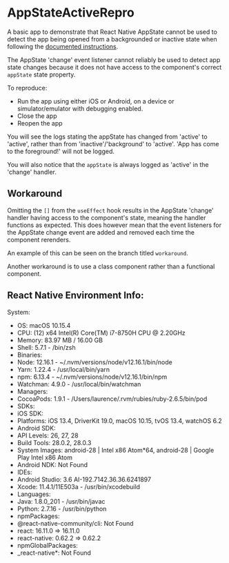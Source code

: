 # AppStateActiveRepro

A basic app to demonstrate that React Native AppState cannot be used to detect the app being opened from a backgrounded or inactive state when following the [documented instructions](https://reactnative.dev/docs/appstate#basic-usage).

The AppState 'change' event listener cannot reliably be used to detect app state changes because it does not have access to the component's correct `appState` state property.

To reproduce:

- Run the app using either iOS or Android, on a device or simulator/emulator with debugging enabled.
- Close the app
- Reopen the app

You will see the logs stating the appState has changed from 'active' to 'active', rather than from 'inactive'/'background' to 'active'.
'App has come to the foreground!' will not be logged.

You will also notice that the `appState` is always logged as 'active' in the 'change' handler.

## Workaround

Omitting the `[]` from the `useEffect` hook results in the AppState 'change' handler having access to the component's state, meaning the handler functions as expected. This does however mean that the event listeners for the AppState change event are added and removed each time the component rerenders.

An example of this can be seen on the branch titled `workaround`.

Another workaround is to use a class component rather than a functional component.

## React Native Environment Info:

System:

- OS: macOS 10.15.4
- CPU: (12) x64 Intel(R) Core(TM) i7-8750H CPU @ 2.20GHz
- Memory: 83.97 MB / 16.00 GB
- Shell: 5.7.1 - /bin/zsh
- Binaries:
- Node: 12.16.1 - ~/.nvm/versions/node/v12.16.1/bin/node
- Yarn: 1.22.4 - /usr/local/bin/yarn
- npm: 6.13.4 - ~/.nvm/versions/node/v12.16.1/bin/npm
- Watchman: 4.9.0 - /usr/local/bin/watchman
- Managers:
- CocoaPods: 1.9.1 - /Users/laurence/.rvm/rubies/ruby-2.6.5/bin/pod
- SDKs:
- iOS SDK:
- Platforms: iOS 13.4, DriverKit 19.0, macOS 10.15, tvOS 13.4, watchOS 6.2
- Android SDK:
- API Levels: 26, 27, 28
- Build Tools: 28.0.2, 28.0.3
- System Images: android-28 | Intel x86 Atom\*64, android-28 | Google Play Intel x86 Atom
- Android NDK: Not Found
- IDEs:
- Android Studio: 3.6 AI-192.7142.36.36.6241897
- Xcode: 11.4.1/11E503a - /usr/bin/xcodebuild
- Languages:
- Java: 1.8.0_201 - /usr/bin/javac
- Python: 2.7.16 - /usr/bin/python
- npmPackages:
- @react-native-community/cli: Not Found
- react: 16.11.0 => 16.11.0
- react-native: 0.62.2 => 0.62.2
- npmGlobalPackages:
- \_react-native\*: Not Found
